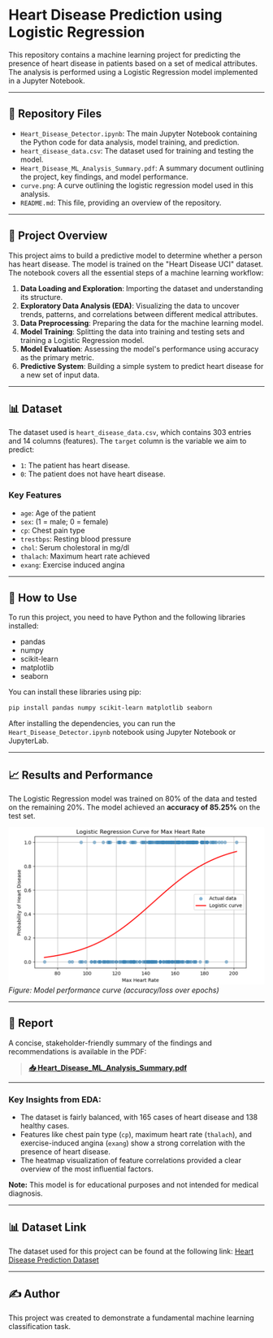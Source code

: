 # Heart Disease Prediction using Logistic Regression

This repository contains a machine learning project for predicting the presence of heart disease in patients based on a set of medical attributes. The analysis is performed using a Logistic Regression model implemented in a Jupyter Notebook.

---

## 📂 Repository Files

-   `Heart_Disease_Detector.ipynb`: The main Jupyter Notebook containing the Python code for data analysis, model training, and prediction.
-   `heart_disease_data.csv`: The dataset used for training and testing the model.
-   `Heart_Disease_ML_Analysis_Summary.pdf`: A summary document outlining the project, key findings, and model performance.
-   `curve.png`: A curve outlining the logistic regression model used in this analysis.
-   `README.md`: This file, providing an overview of the repository.

---

## 📖 Project Overview

This project aims to build a predictive model to determine whether a person has heart disease. The model is trained on the "Heart Disease UCI" dataset. The notebook covers all the essential steps of a machine learning workflow:

1.  **Data Loading and Exploration**: Importing the dataset and understanding its structure.
2.  **Exploratory Data Analysis (EDA)**: Visualizing the data to uncover trends, patterns, and correlations between different medical attributes.
3.  **Data Preprocessing**: Preparing the data for the machine learning model.
4.  **Model Training**: Splitting the data into training and testing sets and training a Logistic Regression model.
5.  **Model Evaluation**: Assessing the model's performance using accuracy as the primary metric.
6.  **Predictive System**: Building a simple system to predict heart disease for a new set of input data.

---

## 📊 Dataset

The dataset used is `heart_disease_data.csv`, which contains 303 entries and 14 columns (features). The `target` column is the variable we aim to predict:
* `1`: The patient has heart disease.
* `0`: The patient does not have heart disease.

### Key Features
* `age`: Age of the patient
* `sex`: (1 = male; 0 = female)
* `cp`: Chest pain type
* `trestbps`: Resting blood pressure
* `chol`: Serum cholestoral in mg/dl
* `thalach`: Maximum heart rate achieved
* `exang`: Exercise induced angina

---

## 🚀 How to Use

To run this project, you need to have Python and the following libraries installed:

* pandas
* numpy
* scikit-learn
* matplotlib
* seaborn

You can install these libraries using pip:
```bash
pip install pandas numpy scikit-learn matplotlib seaborn
```

After installing the dependencies, you can run the `Heart_Disease_Detector.ipynb` notebook using Jupyter Notebook or JupyterLab.

---

## 📈 Results and Performance

The Logistic Regression model was trained on 80% of the data and tested on the remaining 20%. The model achieved an **accuracy of 85.25%** on the test set.

![Model Performance Curve](curve.png)
*Figure: Model performance curve (accuracy/loss over epochs)*

---

## 📄 Report

A concise, stakeholder-friendly summary of the findings and recommendations is available in the PDF:

> **[📥 Heart_Disease_ML_Analysis_Summary.pdf](Heart_Disease_ML_Analysis_Summary.pdf)**

---

### Key Insights from EDA:
* The dataset is fairly balanced, with 165 cases of heart disease and 138 healthy cases.
* Features like chest pain type (`cp`), maximum heart rate (`thalach`), and exercise-induced angina (`exang`) show a strong correlation with the presence of heart disease.
* The heatmap visualization of feature correlations provided a clear overview of the most influential factors.

**Note:** This model is for educational purposes and not intended for medical diagnosis.

---

## 📊 Dataset Link

The dataset used for this project can be found at the following link:
[Heart Disease Prediction Dataset](https://github.com/ChitranjanUpadhayay/ML_Projects/tree/main/Datasets/Heart%20Disease%20Prediction)

---

## ✍️ Author

This project was created to demonstrate a fundamental machine learning classification task.
